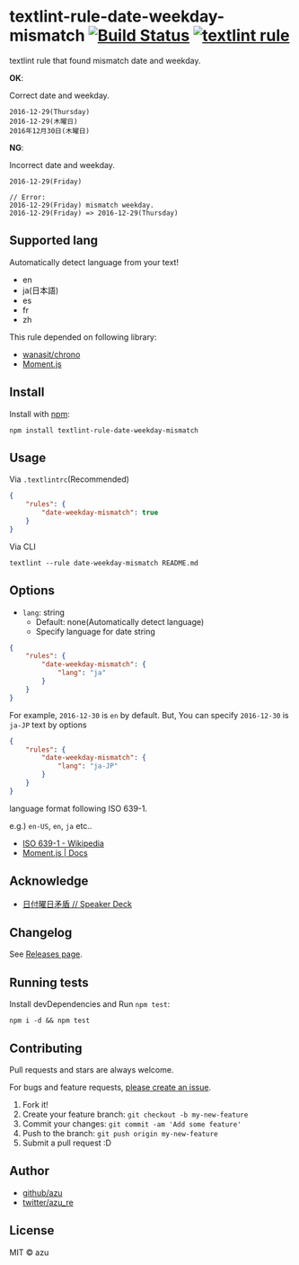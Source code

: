 # textlint-rule-date-weekday-mismatch [![Build Status](https://travis-ci.org/azu/textlint-rule-date-weekday-mismatch.svg?branch=master)](https://travis-ci.org/azu/textlint-rule-date-weekday-mismatch) [![textlint rule](https://img.shields.io/badge/textlint-fixable-green.svg?style=social)](https://textlint.github.io/) 

textlint rule that found mismatch date and weekday.

**OK**:

Correct date and weekday.

    2016-12-29(Thursday)
    2016-12-29(木曜日)
    2016年12月30日(木曜日)

**NG**:

Incorrect date and weekday.

    2016-12-29(Friday)

    // Error:
    2016-12-29(Friday) mismatch weekday.
    2016-12-29(Friday) => 2016-12-29(Thursday)

## Supported lang

Automatically detect language from your text!

- en
- ja(日本語)
- es
- fr
- zh

This rule depended on following library:

- [wanasit/chrono](https://github.com/wanasit/chrono)
- [Moment.js](http://momentjs.com/)

## Install

Install with [npm](https://www.npmjs.com/):

    npm install textlint-rule-date-weekday-mismatch

## Usage

Via `.textlintrc`(Recommended)

```json
{
    "rules": {
        "date-weekday-mismatch": true
    }
}
```

Via CLI

```
textlint --rule date-weekday-mismatch README.md
```

## Options

- `lang`: string
    - Default: none(Automatically detect language)
    - Specify language for date string

```json
{
    "rules": {
        "date-weekday-mismatch": {
            "lang": "ja"
        }
    }
}
```

For example, `2016-12-30` is `en` by default.
But, You can specify `2016-12-30` is `ja-JP` text by options

```json
{
    "rules": {
        "date-weekday-mismatch": {
            "lang": "ja-JP"
        }
    }
}
```

language format following ISO 639-1.

e.g.) `en-US`, `en`, `ja` etc..

- [ISO 639-1 - Wikipedia](https://en.wikipedia.org/wiki/ISO_639-1 "ISO 639-1 - Wikipedia")
- [Moment.js | Docs](http://momentjs.com/docs/#/i18n/changing-locale/ "Moment.js | Docs")

## Acknowledge

- [日付曜日矛盾 // Speaker Deck](https://speakerdeck.com/shirayu/ri-fu-yao-ri-mao-dun "日付曜日矛盾 // Speaker Deck")

## Changelog

See [Releases page](https://github.com/azu/textlint-rule-date-weekday-mismatch/releases).

## Running tests

Install devDependencies and Run `npm test`:

    npm i -d && npm test

## Contributing

Pull requests and stars are always welcome.

For bugs and feature requests, [please create an issue](https://github.com/azu/textlint-rule-date-weekday-mismatch/issues).

1. Fork it!
2. Create your feature branch: `git checkout -b my-new-feature`
3. Commit your changes: `git commit -am 'Add some feature'`
4. Push to the branch: `git push origin my-new-feature`
5. Submit a pull request :D

## Author

- [github/azu](https://github.com/azu)
- [twitter/azu_re](https://twitter.com/azu_re)

## License

MIT © azu

